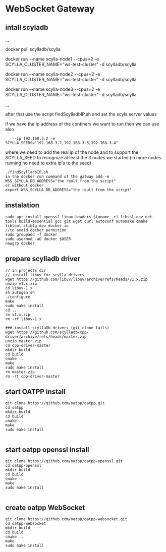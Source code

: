 # WebSocket Gateway

## intall scyladb

,,,

docker pull scylladb/scylla

docker run --name scylla-node1 --cpus=2 -e SCYLLA_CLUSTER_NAME="ws-test-cluster" -d scylladb/scylla

docker run --name scylla-node2 --cpus=2 -e SCYLLA_CLUSTER_NAME="ws-test-cluster" -d scylladb/scylla

docker run --name scylla-node3 --cpus=2 -e SCYLLA_CLUSTER_NAME="ws-test-cluster" -d scylladb/scylla



,,,

after that use the script findScylladbIP.sh and set the scyla server values

if we have the ip address of the continers we want to run then we can use also

```
   --ip 192.168.3.2 -e SCYLLA_SEEDS="192.168.3.2,192.168.3.3,192.168.3.4"

```

where we need to add the real ip of the node and to support the SCYLLA_SEED to recognize at least the 3 nodes we started (in more nodes running no need to extra ip's to the seed)

```
./findScylladbIP.sh
in the docker run command of the gatway add -e WSS_SCYLLA_DB_ADDRESS="the reult from the script"
or without docker 
export WSS_SCYLLA_DB_ADDRESS="the reult from the script"

```


## instalation

```
sudo apt install openssl linux-headers-$(uname -r) libssl-dev net-tools build-essential gcc git wget curl autoconf automake cmake libtool zlib1g-dev docker.io
//to avoid docker permition
sudo groupadd -f docker
sudo usermod -aG docker $USER
newgrp docker

```

## prepare scylladb driver

```
// in projects dir 
// install libuv for scylla drivers
wget https://github.com/libuv/libuv/archive/refs/heads/v1.x.zip
unzip v1.x.zip
cd libuv-1.x
sh autogen.sh
./configure
make
sudo make install
cd ..
rm v1.x.zip
rm -rf libuv-1.x

### install scyllaDb drivers (git clone fails)
wget https://github.com/scylladb/cpp-driver/archive/refs/heads/master.zip
unzip master.zip
cd cpp-driver-master
mkdir build
cd build
cmake ..
make
sudo make install
rm master.zip
rm -rf cpp-driver-master

```

## start OATPP install

```
git clone https://github.com/oatpp/oatpp.git
cd oatpp
mkdir build
cd build
cmake ..
make
sudo make install


```

## start oatpp openssl install

```
git clone https://github.com/oatpp/oatpp-openssl.git
cd oatpp-openssl
mkdir build
cd build
cmake ..
make
sudo make install


```

## create oatpp WebSocket

```
git clone https://github.com/oatpp/oatpp-websocket.git
cd oatpp-websocket
mkdir build
cd build
cmake ..
make
sudo make install

```